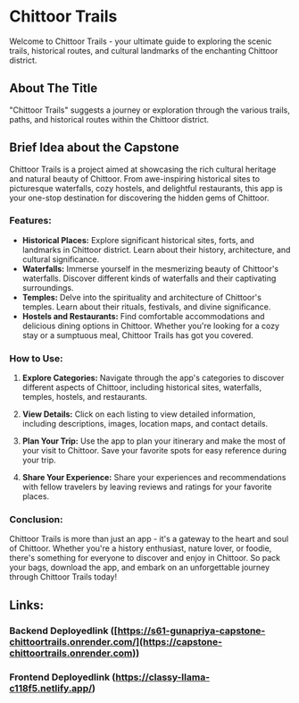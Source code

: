 # Chittoor Trails

Welcome to Chittoor Trails - your ultimate guide to exploring the scenic trails, historical routes, and cultural landmarks of the enchanting Chittoor district.

## About The Title

"Chittoor Trails" suggests a journey or exploration through the various trails, paths, and historical routes within the Chittoor district.

## Brief Idea about the Capstone

Chittoor Trails is a project aimed at showcasing the rich cultural heritage and natural beauty of Chittoor. From awe-inspiring historical sites to picturesque waterfalls, cozy hostels, and delightful restaurants, this app is your one-stop destination for discovering the hidden gems of Chittoor.

### Features:

- **Historical Places:** Explore significant historical sites, forts, and landmarks in Chittoor district. Learn about their history, architecture, and cultural significance.
- **Waterfalls:** Immerse yourself in the mesmerizing beauty of Chittoor's waterfalls. Discover different kinds of waterfalls and their captivating surroundings.
- **Temples:** Delve into the spirituality and architecture of Chittoor's temples. Learn about their rituals, festivals, and divine significance.
- **Hostels and Restaurants:** Find comfortable accommodations and delicious dining options in Chittoor. Whether you're looking for a cozy stay or a sumptuous meal, Chittoor Trails has got you covered.

### How to Use:

1. **Explore Categories:** Navigate through the app's categories to discover different aspects of Chittoor, including historical sites, waterfalls, temples, hostels, and restaurants.

2. **View Details:** Click on each listing to view detailed information, including descriptions, images, location maps, and contact details.

3. **Plan Your Trip:** Use the app to plan your itinerary and make the most of your visit to Chittoor. Save your favorite spots for easy reference during your trip.

4. **Share Your Experience:** Share your experiences and recommendations with fellow travelers by leaving reviews and ratings for your favorite places.

### Conclusion:

Chittoor Trails is more than just an app - it's a gateway to the heart and soul of Chittoor. Whether you're a history enthusiast, nature lover, or foodie, there's something for everyone to discover and enjoy in Chittoor. So pack your bags, download the app, and embark on an unforgettable journey through Chittoor Trails today!

## Links:

### Backend Deployedlink ([https://s61-gunapriya-capstone-chittoortrails.onrender.com/](https://capstone-chittoortrails.onrender.com))

### Frontend Deployedlink (https://classy-llama-c118f5.netlify.app/)
